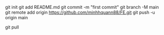 git init
git add README.md
git commit -m "first commit"
git branch -M main
git remote add origin https://github.com/minhhquann88/FE.git
git push -u origin main

git pull

